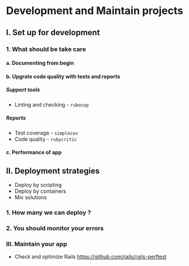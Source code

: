 # Development and Maintain projects

## I. Set up for development

### 1. What should be take care

#### a. Documenting from begin

#### b. Upgrate code quality with tests and reports

##### Support tools

- Linting and checking - `rubocop`

##### Reports

- Test coverage - `simplecov`
- Code quality - `rubycritic`

#### c. Performance of app

## II. Deployment strategies

- Deploy by scripting
- Deploy by containers
- Mix solutions

### 1. How many we can deploy ?

### 2. You should monitor your errors

### III. Maintain your app

- Check and optimize Rails <https://github.com/rails/rails-perftest>
